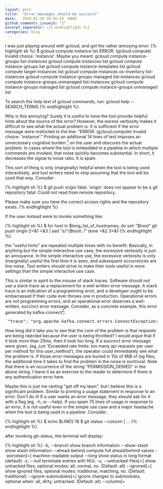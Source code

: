 ```yaml
---
layout: post
title:  "Error messages should be succinct"
date:   2020-02-20 20:56:59 -0800
github_comments_issueid: "1"
excerpt_separator: \{% endhighlight %\}
categories: blog
---
```


I was just playing around with gcloud, and got the rather annoying error:
{% highlight sh %}
$ gcloud compute instance list
ERROR: (gcloud.compute) Invalid choice: 'instance'.
Maybe you meant:
  gcloud compute instance-groups list-instances
  gcloud compute instances list
  gcloud compute instance-groups list
  gcloud compute instance-templates list
  gcloud compute target-instances list
  gcloud compute instances os-inventory list-instances
  gcloud compute instance-groups managed list-instances
  gcloud compute instance-groups unmanaged list-instances
  gcloud compute instance-groups managed list
  gcloud compute instance-groups unmanaged list

To search the help text of gcloud commands, run:
  gcloud help -- SEARCH_TERMS
{% endhighlight %}

Why is this annoying?  Surely it is useful to have the tool provide helpful
hints about the source of the error?  However,
the excess verbosity makes it difficult to see what the actual
problem is.  It is sufficient if the error message were restricted
to the line: "ERROR: (gcloud.compute) Invalid choice: 'instance'."
Printing an additional 14 lines of text imposes an unnecessary
cognitive burden [^1] on the user and obscures the actual problem. In
cases where the tool is embedded in a pipeline in which multiple
commands are invoked, that noise quickly becomes
substantial.  In short, it decreases the signal to noise ratio.
It is spam.

[^1]: You may chuckle at the thought that having to ignore 14 lines
    of text constitutes "cognitive burden".  If you do, I assume
    you've never been in a high-pressure outage in the middle of the
    night with too little sleep and too much coffee.

This sort of thing is only (marginally) helpful when the tool is
being used interactively, and tool writers need to stop assuming
that the tool will be used that way.  Consider:

{% highlight sh %}
$ git push origin
fatal: 'origin' does not appear to be a git repository
fatal: Could not read from remote repository.

Please make sure you have the correct access rights
and the repository exists.
{% endhighlight %}

If the user instead were to invoke something like:

{% highlight sh %}
$ for host in $long_list_of_hostnames; do
	ssh "$host" git push origin 2>&1 >&3 | sed "s/^/$host: /"
done >&2 3>&1
{% endhighlight %}

the "useful hints" are repeated multiple times with
no benefit.  Basically, in anything but the simple interactive
use case, the excessive verbosity is just an annoyance.   In
the simple interactive use, the excessive verbosity is only (marginally) useful
the first time it is seen, and subsequent occurrences are line noise.
Tool writers should strive to make their tools useful in more
settings than the simple interactive use case.

This is similar in spirit to the misuse of stack traces.  Software
should not use a stack trace as a replacement for a well written
error message.  A stack trace is an indication of a programming
error, and a developer ought to be embarrassed if their code ever
throws one in production. Operational errors are not programming errors,
and an operational error deserves a well-written, succinct error
message.  Consider, as a concrete example, this error generated
by kafka-connect[^2]:

[^2]: It is entirely possible that this is due to a misconfiguration.
    Ideally, a piece of software would only generate stack traces like
    this if configured to do so, and I presume there is some knob I
    can turn on kafka-connect to suppress this behavior, but I haven't
    found it yet.

<pre>
`"trace": "org.apache.kafka.connect.errors.ConnectException: Exiting WorkerSinkTask due to unrecoverable exception.\n\tat org.apache.kafka.connect.runtime.WorkerSinkTask.deliverMessages(WorkerSinkTask.java:560)\n\tat org.apache.kafka.connect.runtime.WorkerSinkTask.poll(WorkerSinkTask.java:321)\n\tat org.apache.kafka.connect.runtime.WorkerSinkTask.iteration(WorkerSinkTask.java:224)\n\tat org.apache.kafka.connect.runtime.WorkerSinkTask.execute(WorkerSinkTask.java:192)\n\tat org.apache.kafka.connect.runtime.WorkerTask.doRun(WorkerTask.java:177)\n\tat org.apache.kafka.connect.runtime.WorkerTask.run(WorkerTask.java:227)\n\tat java.util.concurrent.Executors$RunnableAdapter.call(Executors.java:511)\n\tat java.util.concurrent.FutureTask.run(FutureTask.java:266)\n\tat java.util.concurrent.ThreadPoolExecutor.runWorker(ThreadPoolExecutor.java:1149)\n\tat java.util.concurrent.ThreadPoolExecutor$Worker.run(ThreadPoolExecutor.java:624)\n\tat java.lang.Thread.run(Thread.java:748)\nCaused by: com.google.cloud.bigquery.BigQueryException: Exceeded rate limits: too many api requests per user per method for this user_method. For more information, see https://cloud.google.com/bigquery/troubleshooting-errors\n\tat com.google.cloud.bigquery.spi.v2.HttpBigQueryRpc.translate(HttpBigQueryRpc.java:103)\n\tat com.google.cloud.bigquery.spi.v2.HttpBigQueryRpc.getTable(HttpBigQueryRpc.java:250)\n\tat com.google.cloud.bigquery.BigQueryImpl$14.call(BigQueryImpl.java:558)\n\tat com.google.cloud.bigquery.BigQueryImpl$14.call(BigQueryImpl.java:555)\n\tat com.google.api.gax.retrying.DirectRetryingExecutor.submit(DirectRetryingExecutor.java:105)\n\tat com.google.cloud.RetryHelper.run(RetryHelper.java:76)\n\tat com.google.cloud.RetryHelper.runWithRetries(RetryHelper.java:50)\n\tat com.google.cloud.bigquery.BigQueryImpl.getTable(BigQueryImpl.java:554)\n\tat com.wepay.kafka.connect.bigquery.BigQuerySinkTask.maybeCreateTable(BigQuerySinkTask.java:169)\n\tat com.wepay.kafka.connect.bigquery.BigQuerySinkTask.getRecordTable(BigQuerySinkTask.java:144)\n\tat com.wepay.kafka.connect.bigquery.BigQuerySinkTask.put(BigQuerySinkTask.java:207)\n\tat org.apache.kafka.connect.runtime.WorkerSinkTask.deliverMessages(WorkerSinkTask.java:538)\n\t... 10 more\nCaused by: com.google.api.client.googleapis.json.GoogleJsonResponseException: 403 Forbidden\n{\n  \"code\" : 403,\n  \"errors\" : [ {\n    \"domain\" : \"usageLimits\",\n    \"message\" : \"Exceeded rate limits: too many api requests per user per method for this user_method. For more information, see https://cloud.google.com/bigquery/troubleshooting-errors\",\n    \"reason\" : \"rateLimitExceeded\"\n  } ],\n  \"message\" : \"Exceeded rate limits: too many api requests per user per method for this user_method. For more information, see https://cloud.google.com/bigquery/troubleshooting-errors\",\n  \"status\" : \"PERMISSION_DENIED\"\n}\n\tat com.google.api.client.googleapis.json.GoogleJsonResponseException.from(GoogleJsonResponseException.java:150)\n\tat com.google.api.client.googleapis.services.json.AbstractGoogleJsonClientRequest.newExceptionOnError(AbstractGoogleJsonClientRequest.java:113)\n\tat com.google.api.client.googleapis.services.json.AbstractGoogleJsonClientRequest.newExceptionOnError(AbstractGoogleJsonClientRequest.java:40)\n\tat com.google.api.client.googleapis.services.AbstractGoogleClientRequest$1.interceptResponse(AbstractGoogleClientRequest.java:451)\n\tat com.google.api.client.http.HttpRequest.execute(HttpRequest.java:1089)\n\tat com.google.api.client.googleapis.services.AbstractGoogleClientRequest.executeUnparsed(AbstractGoogleClientRequest.java:549)\n\tat com.google.api.client.googleapis.services.AbstractGoogleClientRequest.executeUnparsed(AbstractGoogleClientRequest.java:482)\n\tat com.google.api.client.googleapis.services.AbstractGoogleClientRequest.execute(AbstractGoogleClientRequest.java:599)\n\tat com.google.cloud.bigquery.spi.v2.HttpBigQueryRpc.getTable(HttpBigQueryRpc.java:248)\n\t... 20 more\n",`
</pre>

How long did it take you to see that the core of the problem is
that requests are being rejected because the user is being throttled?
I would argue that if it took more than 25ms, then it took too long.  If a succinct
error message were given, (eg, just 'Exceeded rate limits: too many api requests per
user per method for this user_method'), the operator could
immediately see what the problem is.  If those error messages are buried
in 10s of MiB of log files, the additional time it takes to find the problem
in the noise is nontrivial.  Note that there is an occurrence
of the string "PERMISSION_DENIED" in the above string.  I leave
it as an exercise to the reader to determine if there is any authentication
error here.


Maybe this is just me ranting "get off my lawn", but I believe
this is a significant problem.  Similar to printing a usage
statement in response to an error.  Don't do it!  If a user
wants an error message,
they should ask for it with a flag (eg, -h, or --help).
If you spam 75 lines of usage in response to an error,
it is not useful even in the simple use case and a major
headache when the tool is being used in a pipeline.
Consider:

{% highlight sh %}
$ echo $LINES
18
$ git status --colunm | ...
{% endhighlight %}

after invoking git-status, the terminal will display:

{% highlight sh %}
    -b, --branch          show branch information
    --show-stash          show stash information
    --ahead-behind        compute full ahead/behind values
    --porcelain[=<version>]
                          machine-readable output
    --long                show status in long format (default)
    -z, --null            terminate entries with NUL
    -u, --untracked-files[=<mode>]
                          show untracked files, optional modes: all, normal, no. (Default: all)
    --ignored[=<mode>]    show ignored files, optional modes: traditional, matching, no. (Default: traditional)
    --ignore-submodules[=<when>]
                          ignore changes to submodules, optional when: all, dirty, untracked. (Default: all)
    --column[=<style>]    list untracked files in columns
    --no-renames          do not detect renames
    -M, --find-renames[=<n>]
                          detect renames, optionally set similarity index

$
{% endhighlight %}

What does `--porcelain` and `--untracked-files` have to do with
this error?  Absolutely nothing, so why am I being told about them?
Clearly some error occurred, but it would be much easier if the
error message stating that `--colunm` is an unrecognized option were
still visible.  Suspecting that there's probaly some useful information
at the top of the output, the user might reasonably use their shell history
to rerun the command with a slight modification:

{% highlight sh %}
$ git status --colunm | head
{% endhighlight %}

but that's no good because the usage statement was treated as an error message
and written to stderr!  Now, in frustration, the user retypes the command instead
of re-using it from the shell history and invokes

{% highlight sh %}
$ git status --column 2>&1 | head
{% endhighlight %}

and sees no error!  Then another re-run from the shell history, again
having to edit the command to redirect the error stream, and the error message
if finally visible.

In this case, the tool writer made a half-baked attempt to fix this
problem, and when the tool is invoked in the simplest case the error
message is piped to a pager to avoid the scroll-off.  But that's
just weird, because suddenly the error stream is being redirected,
misleading the user into believing that the error message was printed
to stdout!  But when the output is being post-processed in a pipeline,
the error message goes to stderr.  This is a violation of the
principle of least surprise.  The tool has made it difficult to see
what the error message is, rather than bringing it to the attention
of the user.

In short, assume your users are semi-competent beings who can type
'-h' if they need to and are able to understand the implications
of a simple error message like "permission denied".  You are not
writing a tutorial; you are provided a description of the error
that occurred.  Make it succinct.  Don't write out a bunch of useless
verbiage that will almost always be ignored.
